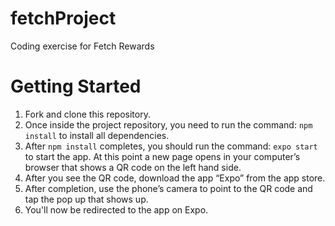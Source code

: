 # fetchProject
Coding exercise for Fetch Rewards

# Getting Started
1. Fork and clone this repository.
2. Once inside the project repository, you need to run the command: `npm install`
to install all dependencies.
3. After `npm install` completes, you should run the command: `expo start` to start
the app. At this point a new page opens in your computer’s browser that shows a
QR code on the left hand side.
4. After you see the QR code, download the app “Expo” from the app store.
5. After completion, use the phone’s camera to point to the QR code and tap the
pop up that shows up.
7. You'll now be redirected to the app on Expo.
